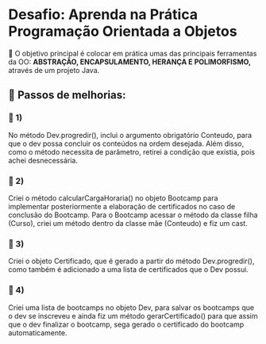 <h1> Desafio: Aprenda na Prática Programação Orientada a Objetos</h1>

 <p>💎 O objetivo principal é colocar em prática umas das principais ferramentas da OO: <strong>ABSTRAÇÃO, ENCAPSULAMENTO, HERANÇA E POLIMORFISMO,</strong> através de um projeto Java. </p>

<h2> 👣 Passos de melhorias: </h2>

<h3>🔸 1)</h3>

<p>
No método Dev.progredir(), inclui o argumento obrigatório Conteudo, para que o dev possa concluir os conteúdos na ordem desejada. Além disso, como o método necessita de parâmetro, retirei a condição que existia, pois achei desnecessária.</p>

<h3>🔸 2)</h3>

<p> Criei o método calcularCargaHoraria() no objeto Bootcamp para implementar posteriormente a elaboração de certificados no caso de conclusão do Bootcamp. Para o Bootcamp acessar o método da classe filha (Curso), criei um método dentro da classe mãe (Conteudo) e fiz um cast.</p>

<h3>🔸 3)</h3>

<p>Criei o objeto Certificado, que é gerado a partir do método Dev.progredir(), como também é adicionado a uma lista de certificados que o Dev possui.</p>

<h3>🔸 4)</h3>

<p>Criei uma lista de bootcamps no objeto Dev, para salvar os bootcamps que o dev se inscreveu e ainda fiz um método gerarCertificado() para que assim que o dev finalizar o bootcamp, sega gerado o certificado do bootcamp automaticamente.</p>